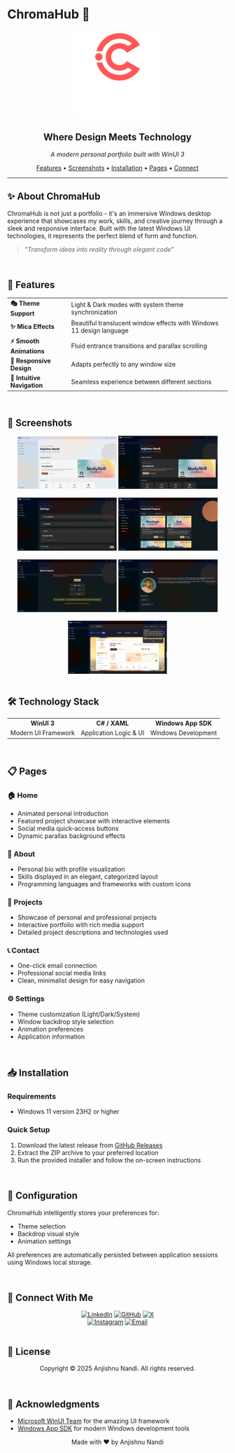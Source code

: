 # ChromaHub 🎨

<div align="center">
  <img src="Assets/ChromaLogo_Dark.png" alt="ChromaHub Logo" width="200" />
  <h2>Where Design Meets Technology</h2>
  <p><i>A modern personal portfolio built with WinUI 3</i></p>
  
  <p>
    <a href="#features">Features</a> •
    <a href="#screenshots">Screenshots</a> •
    <a href="#installation">Installation</a> •
    <a href="#pages">Pages</a> •
    <a href="#connect-with-me">Connect</a>
  </p>
</div>

<hr />

## ✨ About ChromaHub

ChromaHub is not just a portfolio - it's an immersive Windows desktop experience that showcases my work, skills, and creative journey through a sleek and responsive interface. Built with the latest Windows UI technologies, it represents the perfect blend of form and function.

> *"Transform ideas into reality through elegant code"*

<br>

## 🚀 Features

<table>
  <tr>
    <td><b>🎭 Theme Support</b></td>
    <td>Light & Dark modes with system theme synchronization</td>
  </tr>
  <tr>
    <td><b>✨ Mica Effects</b></td>
    <td>Beautiful translucent window effects with Windows 11 design language</td>
  </tr>
  <tr>
    <td><b>⚡ Smooth Animations</b></td>
    <td>Fluid entrance transitions and parallax scrolling</td>
  </tr>
  <tr>
    <td><b>📱 Responsive Design</b></td>
    <td>Adapts perfectly to any window size</td>
  </tr>
  <tr>
    <td><b>🧭 Intuitive Navigation</b></td>
    <td>Seamless experience between different sections</td>
  </tr>
</table>

<br>

## 📸 Screenshots

<div align="center">
  <img src="Assets/Screenshots/1.png" alt="HomePage Light Theme" width="45%" />
  <img src="Assets/Screenshots/2.png" alt="HomePage Dark Theme" width="45%" />
  <br /><br />
  <img src="Assets/Screenshots/3.png" alt="Settings Page" width="45%" />
  <img src="Assets/Screenshots/4.png" alt="Projects Page" width="45%" />
  <br /><br />
  <img src="Assets/Screenshots/5.png" alt="Contact Page" width="45%" />
  <img src="Assets/Screenshots/6.png" alt="About Page" width="45%" />
  <br /><br />
  <img src="Assets/Screenshots/7.png" alt="WebView2 Page" width="45%" />
</div>

<br>

## 🛠️ Technology Stack

<div align="center">
  <table>
    <tr>
      <td align="center"><b>WinUI 3</b></td>
      <td align="center"><b>C# / XAML</b></td>
      <td align="center"><b>Windows App SDK</b></td>
    </tr>
    <tr>
      <td align="center">Modern UI Framework</td>
      <td align="center">Application Logic & UI</td>
      <td align="center">Windows Development</td>
    </tr>
  </table>
</div>

<br>

## 📋 Pages

### 🏠 Home
- Animated personal introduction
- Featured project showcase with interactive elements  
- Social media quick-access buttons
- Dynamic parallax background effects

### 👤 About
- Personal bio with profile visualization
- Skills displayed in an elegant, categorized layout
- Programming languages and frameworks with custom icons

### 💼 Projects
- Showcase of personal and professional projects
- Interactive portfolio with rich media support
- Detailed project descriptions and technologies used

### 📞 Contact
- One-click email connection
- Professional social media links
- Clean, minimalist design for easy navigation

### ⚙️ Settings
- Theme customization (Light/Dark/System)
- Window backdrop style selection
- Animation preferences
- Application information

<br>

## 📥 Installation

### Requirements
- Windows 11 version 23H2 or higher

### Quick Setup
1. Download the latest release from [GitHub Releases](https://github.com/cromaguy/ChromaHub/releases)
2. Extract the ZIP archive to your preferred location
3. Run the provided installer and follow the on-screen instructions

<br>

## 🔧 Configuration

ChromaHub intelligently stores your preferences for:
- Theme selection
- Backdrop visual style
- Animation settings

All preferences are automatically persisted between application sessions using Windows local storage.

<br>

## 👋 Connect With Me

<div align="center">
  <a href="https://linkedin.com/in/anjishnu-nandi"><img src="https://img.shields.io/badge/LinkedIn-anjishnu--nandi-blue?style=for-the-badge&logo=linkedin" alt="LinkedIn" /></a>
  <a href="https://github.com/cromaguy"><img src="https://img.shields.io/badge/GitHub-cromaguy-black?style=for-the-badge&logo=github" alt="GitHub" /></a>
  <a href="https://x.com/AnjiCroma"><img src="https://img.shields.io/badge/X-@AnjiCroma-black?style=for-the-badge&logo=x" alt="X" /></a>
  <br />
  <a href="https://instagram.com/its.chroma.anji"><img src="https://img.shields.io/badge/Instagram-its.chroma.anji-purple?style=for-the-badge&logo=instagram" alt="Instagram" /></a>
  <a href="mailto:anjicroma@gmail.com"><img src="https://img.shields.io/badge/Email-anjicroma@gmail.com-red?style=for-the-badge&logo=gmail" alt="Email" /></a>
</div>

<br>

## 📝 License

<div align="center">
  <p>Copyright © 2025 Anjishnu Nandi. All rights reserved.</p>
</div>

<br>

## 🙏 Acknowledgments

- [Microsoft WinUI Team](https://github.com/microsoft/microsoft-ui-xaml) for the amazing UI framework
- [Windows App SDK](https://github.com/microsoft/WindowsAppSDK) for modern Windows development tools

<div align="center">
  <p>Made with ❤️ by Anjishnu Nandi</p>
</div>